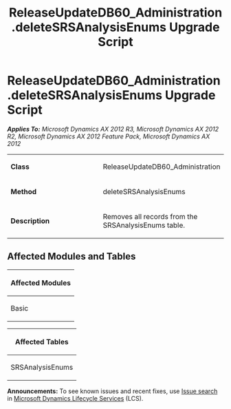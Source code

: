 ﻿---
title: ReleaseUpdateDB60_Administration.deleteSRSAnalysisEnums Upgrade Script
TOCTitle: ReleaseUpdateDB60_Administration.deleteSRSAnalysisEnums Upgrade Script
ms:assetid: 6f07691a-33a7-49f5-e8e9-a4cb08223ad2
ms:mtpsurl: https://msdn.microsoft.com/en-us/library/JJ685734(v=AX.60)
ms:contentKeyID: 49708935
ms.date: 05/18/2015
mtps_version: v=AX.60
---

# ReleaseUpdateDB60\_Administration.deleteSRSAnalysisEnums Upgrade Script 


_**Applies To:** Microsoft Dynamics AX 2012 R3, Microsoft Dynamics AX 2012 R2, Microsoft Dynamics AX 2012 Feature Pack, Microsoft Dynamics AX 2012_

<table>
<colgroup>
<col style="width: 50%" />
<col style="width: 50%" />
</colgroup>
<tbody>
<tr class="odd">
<td><p><strong>Class</strong></p></td>
<td><p>ReleaseUpdateDB60_Administration</p></td>
</tr>
<tr class="even">
<td><p><strong>Method</strong></p></td>
<td><p>deleteSRSAnalysisEnums</p></td>
</tr>
<tr class="odd">
<td><p><strong>Description</strong></p></td>
<td><p>Removes all records from the SRSAnalysisEnums table.</p></td>
</tr>
</tbody>
</table>


## Affected Modules and Tables

<table>
<colgroup>
<col style="width: 100%" />
</colgroup>
<thead>
<tr class="header">
<th><p>Affected Modules</p></th>
</tr>
</thead>
<tbody>
<tr class="odd">
<td><p>Basic</p></td>
</tr>
</tbody>
</table>


<table>
<colgroup>
<col style="width: 100%" />
</colgroup>
<thead>
<tr class="header">
<th><p>Affected Tables</p></th>
</tr>
</thead>
<tbody>
<tr class="odd">
<td><p>SRSAnalysisEnums</p></td>
</tr>
</tbody>
</table>

  
**Announcements:** To see known issues and recent fixes, use [Issue search](http://go.microsoft.com/fwlink/?linkid=389258) in [Microsoft Dynamics Lifecycle Services](http://go.microsoft.com/fwlink/?linkid=306505) (LCS).

